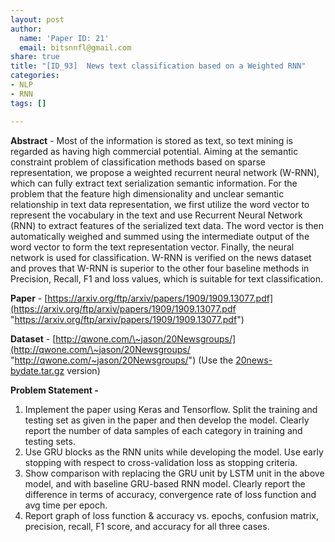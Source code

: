 ```yaml
---
layout: post
author:
  name: 'Paper ID: 21'
  email: bitsnnfl@gmail.com
share: true
title: "[ID_93]  News text classification based on a Weighted RNN"
categories:
- NLP
- RNN
tags: []

---
```

**Abstract** - Most of the information is stored as text, so text mining is regarded as having high commercial potential. Aiming at the semantic constraint problem of classification methods based on sparse representation, we propose a weighted recurrent neural network (W-RNN), which can fully extract text serialization semantic information. For the problem that the feature high dimensionality and unclear semantic relationship in text data representation, we first utilize the word vector to represent the vocabulary in the text and use Recurrent Neural Network (RNN) to extract features of the serialized text data. The word vector is then automatically weighed and summed using the intermediate output of the word vector to form the text representation vector. Finally, the neural network is used for classification. W-RNN is verified on the news dataset and proves that W-RNN is superior to the other four baseline methods in Precision, Recall, F1 and loss values, which is suitable for text classification.

**Paper** - [https://arxiv.org/ftp/arxiv/papers/1909/1909.13077.pdf](https://arxiv.org/ftp/arxiv/papers/1909/1909.13077.pdf "https://arxiv.org/ftp/arxiv/papers/1909/1909.13077.pdf")

**Dataset** - [http://qwone.com/\~jason/20Newsgroups/](http://qwone.com/\~jason/20Newsgroups/ "http://qwone.com/~jason/20Newsgroups/") (Use the [20news-bydate.tar.gz](http://qwone.com/\~jason/20Newsgroups/20news-bydate.tar.gz) version)

**Problem Statement -**

1. Implement the paper using Keras and Tensorflow. Split the training and testing set as given in the paper and then develop the model. Clearly report the number of data samples of each category in training and testing sets.
2. Use GRU blocks as the RNN units while developing the model. Use early stopping with respect to cross-validation loss as stopping criteria.
3. Show comparison with replacing the GRU unit by LSTM unit in the above model, and with baseline GRU-based RNN model. Clearly report the difference in terms of accuracy, convergence rate of loss function and avg time per epoch.
4. Report graph of loss function & accuracy vs. epochs, confusion matrix, precision, recall, F1 score, and accuracy for all three cases.